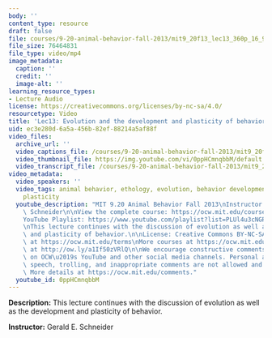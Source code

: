 ```yaml
---
body: ''
content_type: resource
draft: false
file: courses/9-20-animal-behavior-fall-2013/mit9_20f13_lec13_360p_16_9.mp4
file_size: 76464831
file_type: video/mp4
image_metadata:
  caption: ''
  credit: ''
  image-alt: ''
learning_resource_types:
- Lecture Audio
license: https://creativecommons.org/licenses/by-nc-sa/4.0/
resourcetype: Video
title: 'Lec13: Evolution and the development and plasticity of behavior, part 2'
uid: ec3e280d-6a5a-456b-82ef-88214a5af88f
video_files:
  archive_url: ''
  video_captions_file: /courses/9-20-animal-behavior-fall-2013/mit9_20f13_lec13_captions.vtt
  video_thumbnail_file: https://img.youtube.com/vi/0ppHCmnqbbM/default.jpg
  video_transcript_file: /courses/9-20-animal-behavior-fall-2013/mit9_20f13_lec13_transcript.pdf
video_metadata:
  video_speakers: ''
  video_tags: animal behavior, ethology, evolution, behavior development, behavior
    plasticity
  youtube_description: "MIT 9.20 Animal Behavior Fall 2013\nInstructor: Gerald E.\
    \ Schneider\n\nView the complete course: https://ocw.mit.edu/courses/9-20-animal-behavior-fall-2013/\n\
    YouTube Playlist: https://www.youtube.com/playlist?list=PLUl4u3cNGP63TbPEWYEKOq8yAN8mEP_5O\n\
    \nThis lecture continues with the discussion of evolution as well as the development\
    \ and plasticity of behavior.\n\nLicense: Creative Commons BY-NC-SA\nMore information\
    \ at https://ocw.mit.edu/terms\nMore courses at https://ocw.mit.edu\nSupport OCW\
    \ at http://ow.ly/a1If50zVRlQ\n\nWe encourage constructive comments and discussion\
    \ on OCW\u2019s YouTube and other social media channels. Personal attacks, hate\
    \ speech, trolling, and inappropriate comments are not allowed and may be removed.\
    \ More details at https://ocw.mit.edu/comments."
  youtube_id: 0ppHCmnqbbM
---
```

**Description:** This lecture continues with the discussion of evolution as well as the development and plasticity of behavior.

**Instructor:** Gerald E. Schneider